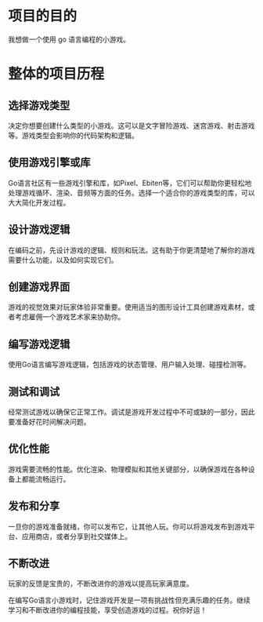 # 项目的目的
我想做一个使用 go 语言编程的小游戏。

# 整体的项目历程


## 选择游戏类型
决定你想要创建什么类型的小游戏。这可以是文字冒险游戏、迷宫游戏、射击游戏等。游戏类型会影响你的代码架构和逻辑。

## 使用游戏引擎或库
Go语言社区有一些游戏引擎和库，如Pixel、Ebiten等，它们可以帮助你更轻松地处理游戏循环、渲染、音频等方面的任务。选择一个适合你的游戏类型的库，可以大大简化开发过程。

## 设计游戏逻辑
在编码之前，先设计游戏的逻辑、规则和玩法。这有助于你更清楚地了解你的游戏需要什么功能，以及如何实现它们。

## 创建游戏界面
游戏的视觉效果对玩家体验非常重要。使用适当的图形设计工具创建游戏素材，或者考虑雇佣一个游戏艺术家来协助你。

## 编写游戏逻辑
使用Go语言编写游戏逻辑，包括游戏的状态管理、用户输入处理、碰撞检测等。

## 测试和调试
经常测试游戏以确保它正常工作。调试是游戏开发过程中不可或缺的一部分，因此要准备好花时间解决问题。

## 优化性能
游戏需要流畅的性能。优化渲染、物理模拟和其他关键部分，以确保游戏在各种设备上都能流畅运行。

## 发布和分享
一旦你的游戏准备就绪，你可以发布它，让其他人玩。你可以将游戏发布到游戏平台、应用商店，或者分享到社交媒体上。

## 不断改进
玩家的反馈是宝贵的，不断改进你的游戏以提高玩家满意度。

在编写Go语言小游戏时，记住游戏开发是一项有挑战性但充满乐趣的任务。继续学习和不断改进你的编程技能，享受创造游戏的过程。祝你好运！